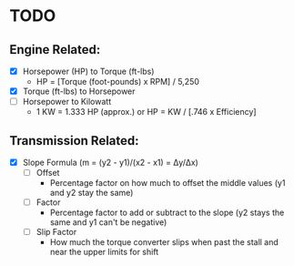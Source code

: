 TODO
======

Engine Related:
-----

- [x] Horsepower (HP) to Torque (ft-lbs)
    - HP = [Torque (foot-pounds) x RPM] / 5,250
- [x] Torque (ft-lbs) to Horsepower 
- [ ] Horsepower to Kilowatt
    - 1 KW = 1.333 HP (approx.) or HP = KW / [.746 x Efficiency]

Transmission Related:
-----
- [x] Slope Formula (m = (y2 - y1)/(x2 - x1) = Δy/Δx)
    - [ ] Offset
        - Percentage factor on how much to offset the middle values (y1 and y2 stay the same)
    - [ ] Factor
        - Percentage factor to add or subtract to the slope (y2 stays the same and y1 can't be negative)
    - [ ] Slip Factor
        - How much the torque converter slips when past the stall and near the upper limits for shift

